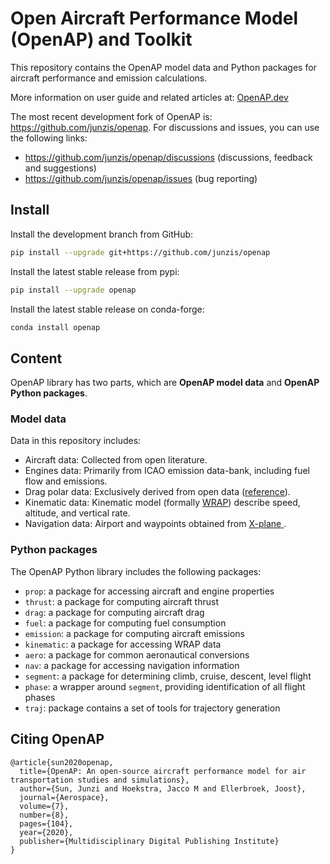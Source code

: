 # Open Aircraft Performance Model (OpenAP) and Toolkit

This repository contains the OpenAP model data and Python packages for aircraft performance and emission calculations.

More information on user guide and related articles at: [OpenAP.dev](https://openap.dev/)

The most recent development fork of OpenAP is: https://github.com/junzis/openap. For discussions and issues, you can use the following links:

 - https://github.com/junzis/openap/discussions (discussions, feedback and suggestions)
 - https://github.com/junzis/openap/issues (bug reporting)


## Install


Install the development branch from GitHub:

```sh
pip install --upgrade git+https://github.com/junzis/openap
```

Install the latest stable release from pypi:

```sh
pip install --upgrade openap
```

Install the latest stable release on conda-forge:

```sh
conda install openap
```

## Content

OpenAP library has two parts, which are __OpenAP model data__ and __OpenAP Python packages__.


### Model data

Data in this repository includes:

  - Aircraft data: Collected from open literature.
  - Engines data: Primarily from ICAO emission data-bank, including fuel flow and emissions.
  - Drag polar data: Exclusively derived from open data ([reference](https://junzis.com/files/openap_dragpolar.pdf)).
  - Kinematic data: Kinematic model (formally [WRAP](https://github.com/junzis/wrap)) describe speed, altitude, and vertical rate.
  - Navigation data: Airport and waypoints obtained from [X-plane ](https://developer.x-plane.com/docs/data-development-documentation/).


### Python packages

The OpenAP Python library includes the following packages:

  - `prop`: a package for accessing aircraft and engine properties
  - `thrust`: a package for computing aircraft thrust
  - `drag`: a package for computing aircraft drag
  - `fuel`: a package for computing fuel consumption
  - `emission`: a package for computing aircraft emissions
  - `kinematic`: a package for accessing WRAP data
  - `aero`: a package for common aeronautical conversions
  - `nav`: a package for accessing navigation information
  - `segment`: a package for determining climb, cruise, descent, level flight
  - `phase`: a wrapper around `segment`, providing identification of all flight phases
  - `traj`: package contains a set of tools for trajectory generation



## Citing OpenAP

```
@article{sun2020openap,
  title={OpenAP: An open-source aircraft performance model for air transportation studies and simulations},
  author={Sun, Junzi and Hoekstra, Jacco M and Ellerbroek, Joost},
  journal={Aerospace},
  volume={7},
  number={8},
  pages={104},
  year={2020},
  publisher={Multidisciplinary Digital Publishing Institute}
}
```
